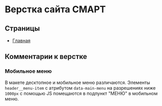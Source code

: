 # Верстка сайта СМАРТ

## Страницы
- [Главная](https://aaccent.github.io/smart_layout/)

## Комментарии к верстке

### Мобильное меню
В макете десктопное и мобильное меню различаются. 
Элементы `header__menu-item` с атрибутом `data-main-menu` на
разрешениях ниже `1000px` с помощью JS помещаются в подпункт
"МЕНЮ" в мобильном меню.
